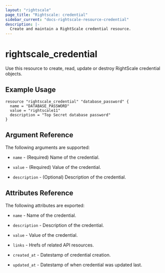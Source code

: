 ```yaml
---
layout: "rightscale"
page_title: "Rightscale: credential"
sidebar_current: "docs-rightscale-resource-credential"
description: |-
  Create and maintain a RightScale credential resource.
---
```


# rightscale_credential

Use this resource to create, read, update or destroy RightScale credential objects.

## Example Usage

```hcl
resource "rightscale_credential" "database_password" {
  name = "DATABASE_PASSWORD"
  value = "rightscale11"
  description = "Top Secret database password"
}
```

## Argument Reference

The following arguments are supported:

* `name` - (Required) Name of the credential.

* `value` - (Required) Value of the credential.

* `description` - (Optional) Description of the credential.

## Attributes Reference

The following attributes are exported:

* `name` - Name of the credential.

* `description` - Description of the credential.

* `value` - Value of the credential. 

* `links` - Hrefs of related API resources.

* `created_at` - Datestamp of credential creation.

* `updated_at` - Datestamp of when credential was updated last.
